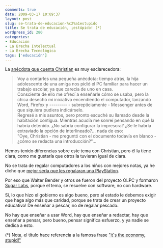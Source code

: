 ```yaml
---
comments: true
date: 2009-03-17 10:09:37
layout: post
slug: se-trata-de-educacion-%c2%a1estupido
title: Se trata de educación, ¡estúpido! (*)
wordpress_id: 280
categories:
- Educación
- La Brecha Intelectual
- La Brecha Tecnológica
tags: ['educación']
---
```



La [anécdota que cuenta Christian](http://www.elfrancotirador.cl/2009/03/17/ucpn-o-la-carreta-antes-de-los-bueyes/) es muy esclarecedora:

> Voy a contarles una pequeña anécdota: tiempo atrás, la hija adolescente de una amiga nos pidió el PC familiar para hacer un trabajo escolar, ya que carecía de uno en casa.  
Consciente de ello me ofrecí a enseñarle cómo se usaba, pero la chica desechó mi iniciativa encendiendo el computador, lanzando Word, Firefox y --------- - subrepticiamente - Messenger antes de que siquiera pudiera indicárselo.  
Regresé a mis asuntos, pero pronto escuché su llamado desde la habitación contigua. Mientras acudía me sonreí pensando en qué la habría detenido. ¿No sabría configurar la impresora? ¿Se le habría extraviado la opción de interlineado?... nada de eso:  
"Oye, Christian - me preguntó con el documento todavía en blanco - ¿cómo se redacta una introducción?"...

Hemos tenido diferencias sobre este tema con Christian, pero él la tiene clara, como me gustaría que otros la tuvieran igual de clara.

No se trata de regalar computadores a los niños con mejores notas, ya he dicho que [mejor sería que les regalaran una PlayStation](/2008/05/una-playstation-por-nino.html).

Por eso que Walter Bender y otros se fueron del proyecto OLPC y formaron [Sugar Labs](http://www.sugarlabs.org/), porque el tema, se resuelve con software, no con hardware.

Sí, lo que hizo el gobierno es algo bueno, pero al estado le debemos exigir que haga algo más que caridad, porque se trata de crear un proyecto educativo! De enseñar a pescar, no de regalar pescado.

No hay que enseñar a usar Word, hay que enseñar a redactar, hay que enseñar a pensar, pero bueno, pensar significa esfuerzo, y ya nadie se dedica a esto.

(*) Nota, el título hace referencia a la famosa frase ["it´s the economy, stupid!"](http://en.wikipedia.org/wiki/It's_the_economy,_stupid)

  




